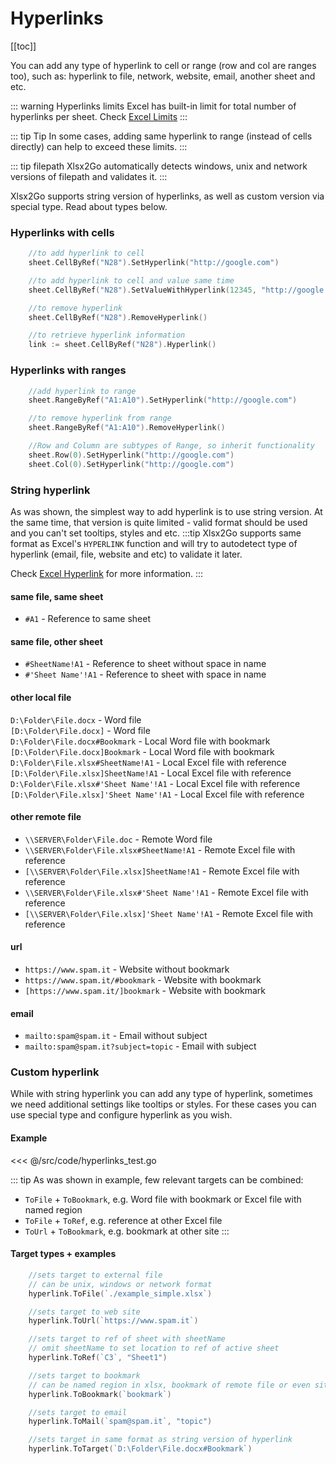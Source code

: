# Hyperlinks
[[toc]]

You can add any type of hyperlink to cell or range (row and col are ranges too), such as: hyperlink to file, network, website, email, another sheet and etc. 

::: warning Hyperlinks limits
Excel has built-in limit for total number of hyperlinks per sheet. Check [Excel Limits](/guide/limits.md)
:::

::: tip Tip
In some cases, adding same hyperlink to range (instead of cells directly) can help to exceed these limits.
:::

::: tip filepath
Xlsx2Go automatically detects windows, unix and network versions of filepath and validates it.
:::

Xlsx2Go supports string version of hyperlinks, as well as custom version via special type. Read about types below.

### Hyperlinks with cells

```go
	//to add hyperlink to cell
	sheet.CellByRef("N28").SetHyperlink("http://google.com")

	//to add hyperlink to cell and value same time
	sheet.CellByRef("N28").SetValueWithHyperlink(12345, "http://google.com")

	//to remove hyperlink
	sheet.CellByRef("N28").RemoveHyperlink()

	//to retrieve hyperlink information
	link := sheet.CellByRef("N28").Hyperlink()
```

### Hyperlinks with ranges
```go
	//add hyperlink to range
	sheet.RangeByRef("A1:A10").SetHyperlink("http://google.com")

	//to remove hyperlink from range
	sheet.RangeByRef("A1:A10").RemoveHyperlink()

	//Row and Column are subtypes of Range, so inherit functionality
	sheet.Row(0).SetHyperlink("http://google.com")
	sheet.Col(0).SetHyperlink("http://google.com")
```

### String hyperlink
As was shown, the simplest way to add hyperlink is to use string version. At the same time, that version is quite limited - valid format should be used and you can't set tooltips, styles and etc. 
:::tip 
Xlsx2Go supports same format as Excel's `HYPERLINK` function and will try to autodetect type of hyperlink (email, file, website and etc) to validate it later. 

Check [Excel Hyperlink]( https://support.office.com/en-us/article/hyperlink-function-333c7ce6-c5ae-4164-9c47-7de9b76f577f) for more information.
:::

#### same file, same sheet
* `#A1` - Reference to same sheet  


#### same file, other sheet
* `#SheetName!A1` - Reference to sheet without space in name  
* `#'Sheet Name'!A1` - Reference to sheet with space in name  


#### other local file
`D:\Folder\File.docx` - Word file  
`[D:\Folder\File.docx]` - Word file  
`D:\Folder\File.docx#Bookmark` - Local Word file with bookmark  
`[D:\Folder\File.docx]Bookmark` - Local Word file with bookmark  
`D:\Folder\File.xlsx#SheetName!A1` - Local Excel file with reference  
`[D:\Folder\File.xlsx]SheetName!A1` - Local Excel file with reference  
`D:\Folder\File.xlsx#'Sheet Name'!A1` - Local Excel file with reference  
`[D:\Folder\File.xlsx]'Sheet Name'!A1` - Local Excel file with reference  


#### other remote file
* `\\SERVER\Folder\File.doc` - Remote Word file  
* `\\SERVER\Folder\File.xlsx#SheetName!A1` - Remote Excel file with reference  
* `[\\SERVER\Folder\File.xlsx]SheetName!A1` - Remote Excel file with reference  
* `\\SERVER\Folder\File.xlsx#'Sheet Name'!A1` - Remote Excel file with reference  
* `[\\SERVER\Folder\File.xlsx]'Sheet Name'!A1` - Remote Excel file with reference  


#### url
* `https://www.spam.it` - Website without bookmark  
* `https://www.spam.it/#bookmark` - Website with bookmark  
* `[https://www.spam.it/]bookmark` - Website with bookmark  


#### email
* `mailto:spam@spam.it` - Email without subject  
* `mailto:spam@spam.it?subject=topic` - Email with subject  


### Custom hyperlink
While with string hyperlink you can add any type of hyperlink, sometimes we need additional settings like tooltips or styles. For these cases you can use special type and configure hyperlink as you wish.

#### Example

<<< @/src/code/hyperlinks_test.go

::: tip
As was shown in example, few relevant targets can be combined:
* `ToFile` + `ToBookmark`, e.g. Word file with bookmark or Excel file with named region
* `ToFile` + `ToRef`, e.g. reference at other Excel file
* `ToUrl` + `ToBookmark`, e.g. bookmark at other site
::: 

#### Target types + examples
```go
	//sets target to external file
	// can be unix, windows or network format
	hyperlink.ToFile(`./example_simple.xlsx`)

	//sets target to web site
	hyperlink.ToUrl(`https://www.spam.it`)

	//sets target to ref of sheet with sheetName 
	// omit sheetName to set location to ref of active sheet
	hyperlink.ToRef(`C3`, "Sheet1")

	//sets target to bookmark 
	// can be named region in xlsx, bookmark of remote file or even site
	hyperlink.ToBookmark(`bookmark`)

	//sets target to email
	hyperlink.ToMail(`spam@spam.it`, "topic")

	//sets target in same format as string version of hyperlink
	hyperlink.ToTarget(`D:\Folder\File.docx#Bookmark`)
```
